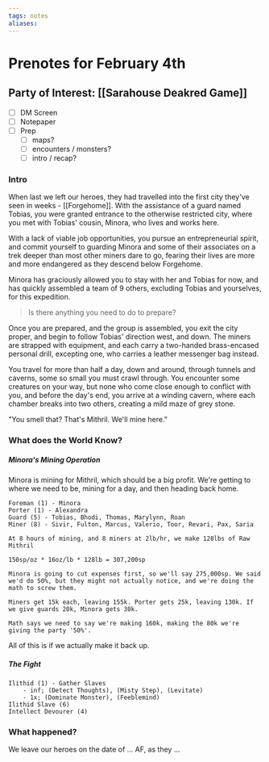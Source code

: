 ```yaml
---
tags: notes
aliases:
---
```


# Prenotes for February 4th
## Party of Interest: [[Sarahouse Deakred Game]]
- [ ] DM Screen
- [ ] Notepaper
- [ ] Prep
	- [ ] maps?
	- [ ] encounters / monsters?
	- [ ] intro / recap?

### Intro

When last we left our heroes, they had travelled into the first city they've seen in weeks - [[Forgehome]]. With the assistance of a guard named Tobias, you were granted entrance to the otherwise restricted city, where you met with Tobias' cousin, Minora, who lives and works here.

With a lack of viable job opportunities, you pursue an entrepreneurial spirit, and commit yourself to guarding Minora and some of their associates on a trek deeper than most other miners dare to go, fearing their lives are more and more endangered as they descend below Forgehome.

Minora has graciously allowed you to stay with her and Tobias for now, and has quickly assembled a team of 9 others, excluding Tobias and yourselves, for this expedition. 

> Is there anything you need to do to prepare?

Once you are prepared, and the group is assembled, you exit the city proper, and begin to follow Tobias' direction west, and down. The miners are strapped with equipment, and each carry a two-handed brass-encased personal drill, excepting one, who carries a leather messenger bag instead.

You travel for more than half a day, down and around, through tunnels and caverns, some so small you must crawl through. You encounter some creatures on your way, but none who come close enough to conflict with you, and before the day's end, you arrive at a winding cavern, where each chamber breaks into two others, creating a mild maze of grey stone.

"You smell that? That's Mithril. We'll mine here."

### What does the World Know?
##### Minora's Mining Operation
Minora is mining for Mithril, which should be a big profit. We're getting to where we need to be, mining for a day, and then heading back home. 

```
Foreman (1) - Minora
Porter (1) - Alexandra
Guard (5) - Tobias, Bhodi, Thomas, Marylynn, Roan
Miner (8) - Sivir, Fulton, Marcus, Valerio, Toor, Revari, Pax, Saria

At 8 hours of mining, and 8 miners at 2lb/hr, we make 128lbs of Raw Mithril

150sp/oz * 16oz/lb * 128lb = 307,200sp

Minora is going to cut expenses first, so we'll say 275,000sp. We said we'd do 50%, but they might not actually notice, and we're doing the math to screw them.

Miners get 15k each, leaving 155k. Porter gets 25k, leaving 130k. If we give guards 20k, Minora gets 30k.

Math says we need to say we're making 160k, making the 80k we're giving the party '50%'.
```

All of this is if we actually make it back up.

##### The Fight
```
Ilithid (1) - Gather Slaves
	- inf; (Detect Thoughts), (Misty Step), (Levitate)
	- 1x; (Dominate Monster), (Feeblemind)
Ilithid Slave (6)
Intellect Devourer (4)
```



### What happened?


We leave our heroes on the date of ... AF, as they ...